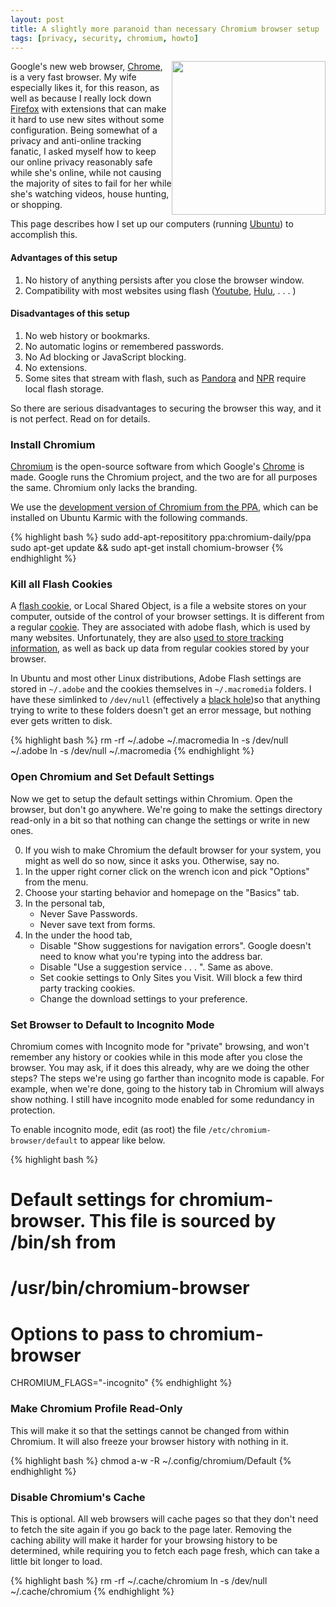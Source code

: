 ```yaml
---
layout: post
title: A slightly more paranoid than necessary Chromium browser setup
tags: [privacy, security, chromium, howto]
---
```


<img src="http://upload.wikimedia.org/wikipedia/commons/c/c0/Chromium_Icon.png" width="246" height="246" style="float:right; border: 0px" />

Google's new web browser, [Chrome], is a very fast browser.  My wife especially likes it, for this reason, as well as because I really lock down [Firefox] with extensions that can make it hard to use new sites without some configuration.  Being somewhat of a privacy and anti-online tracking fanatic, I asked myself how to keep our online privacy reasonably safe while she's online, while not causing the majority of sites to fail for her while she's watching videos, house hunting, or shopping.

This page describes how I set up our computers (running [Ubuntu]) to accomplish this.

#### Advantages of this setup
1. No history of anything persists after you close the browser window.
2. Compatibility with most websites using flash ([Youtube], [Hulu], . . . )

#### Disadvantages of this setup
1. No web history or bookmarks.
2. No automatic logins or remembered passwords.
3. No Ad blocking or JavaScript blocking.
4. No extensions.
5. Some sites that stream with flash, such as [Pandora] and [NPR] require local flash storage.

So there are serious disadvantages to securing the browser this way, and it is not perfect.  Read on for details.

### Install Chromium

[Chromium] is the open-source software from which Google's [Chrome] is made.  Google runs the Chromium project, and the two are for all purposes the same.  Chromium only lacks the branding.

We use the [development version of Chromium from the PPA](https://launchpad.net/~chromium-daily/+archive/ppa), which can be installed on Ubuntu Karmic with the following commands.

{% highlight bash %}
sudo add-apt-reposititory ppa:chromium-daily/ppa
sudo apt-get update && sudo apt-get install chomium-browser
{% endhighlight %}

### Kill all Flash Cookies

A [flash cookie], or Local Shared Object, is a file a website stores on your computer, outside of the control of your browser settings.  It is different from a regular [cookie].  They are associated with adobe flash, which is used by many websites.  Unfortunately, they are also [used to store tracking information](http://www.wired.com/epicenter/2009/08/you-deleted-your-cookies-think-again/), as well as back up data from regular cookies stored by your browser.

In Ubuntu and most other Linux distributions, Adobe Flash settings are stored in `~/.adobe` and the cookies themselves in `~/.macromedia` folders.  I have these simlinked to `/dev/null` (effectively a [black hole])so that anything trying to write to these folders doesn't get an error message, but nothing ever gets written to disk.

{% highlight bash %}
rm -rf ~/.adobe ~/.macromedia
ln -s /dev/null ~/.adobe
ln -s /dev/null ~/.macromedia
{% endhighlight %}

### Open Chromium and Set Default Settings

Now we get to setup the default settings within Chromium.  Open the browser, but don't go anywhere.  We're going to make the settings directory read-only in a bit so that nothing can change the settings or write in new ones.

0. If you wish to make Chromium the default browser for your system, you might as well do so now, since it asks you. Otherwise, say no.
1. In the upper right corner click on the wrench icon and pick "Options" from the menu.
2. Choose your starting behavior and homepage on the "Basics" tab.
3. In the personal tab,
	* Never Save Passwords.
	* Never save text from forms.
4. In the under the hood tab,
	* Disable "Show suggestions for navigation errors".  Google doesn't need to know what you're typing into the address bar.
	* Disable "Use a suggestion service . . . ".  Same as above.
	* Set cookie settings to Only Sites you Visit.  Will block a few third party tracking cookies.
	* Change the download settings to your preference.

### Set Browser to Default to Incognito Mode

Chromium comes with Incognito mode for "private" browsing, and won't remember any history or cookies while in this mode after you close the browser.  You may ask, if it does this already, why are we doing the other steps?  The steps we're using go farther than incognito mode is capable.  For example, when we're done, going to the history tab in Chromium will always show nothing.  I still have incognito mode enabled for some redundancy in protection.

To enable incognito mode, edit (as root) the file `/etc/chromium-browser/default` to appear like below.

{% highlight bash %}
# Default settings for chromium-browser. This file is sourced by /bin/sh from
# /usr/bin/chromium-browser

# Options to pass to chromium-browser
CHROMIUM_FLAGS="-incognito"
{% endhighlight %}

### Make Chromium Profile Read-Only

This will make it so that the settings cannot be changed from within Chromium.  It will also freeze your browser history with nothing in it.

{% highlight bash %}
chmod a-w -R ~/.config/chromium/Default
{% endhighlight %}

### Disable Chromium's Cache

This is optional.  All web browsers will cache pages so that they don't need to fetch the site again if you go back to the page later.  Removing the caching ability will make it harder for your browsing history to be determined, while requiring you to fetch each page fresh, which can take a little bit longer to load.

{% highlight bash %}
rm -rf ~/.cache/chromium
ln -s /dev/null ~/.cache/chromium
{% endhighlight %}

[Youtube]:http://www.youtube.com
[Firefox]:http://www.mozilla.com/firefox/
[Hulu]:http://www.hulu.com
[Pandora]:http://www.pandora.com
[NPR]:http://npr.org
[Chrome]:http://www.google.com/chrome
[flash cookie]:http://en.wikipedia.org/wiki/Local_Shared_Object
[cookie]:http://en.wikipedia.org/wiki/HTTP_cookie
[Chromium]:http://www.chromium.org/Home
[Ubuntu]:http://www.ubuntu.com
[black hole]:http://en.wikipedia.org/wiki//dev/null
